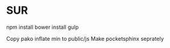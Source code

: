 SUR
===

npm install
bower install
gulp

Copy pako inflate min to public/js
Make pocketsphinx seprately

